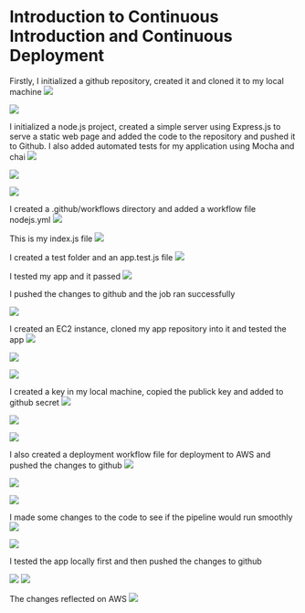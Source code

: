 # Introduction to Continuous Introduction and Continuous Deployment

Firstly, I initialized a github repository, created it and cloned it to my local machine
![](./1.png)

![](./2.png)

I initialized a node.js project, created a simple server using Express.js to serve a static web page and added the code to the repository and pushed it to Github. I also added automated tests for my application using Mocha and chai
![](./3.png)

![](./4.png)

![](./5.png)

I created a .github/workflows directory and added a workflow file nodejs.yml
![](./6main.png)

This is my index.js file
![](./7.png)

I created a test folder and an app.test.js file
![](./8.png)

I tested my app and it passed
![](./9.png)

I pushed the changes to github and the job ran successfully

![](./23.png)

I created an EC2 instance, cloned my app repository into it and tested the app
![](./21.png)

![](./10a.png)

![](./11.png)

I created a key in my local machine, copied the publick key and added to github secret
![](./12.png)

![](./13.png)

![](./14.png)

I also created a deployment workflow file for deployment to AWS and pushed the changes to github
![](./15.png)

![](./16.png)

![](./17.png)

I made some changes to the code to see if the pipeline would run smoothly
![](./18.png)

![](./19.png)

I tested the app locally first and then pushed the changes to github

![](./9b.png)
![](./22.png)

The changes reflected on AWS
![](./20.png)



